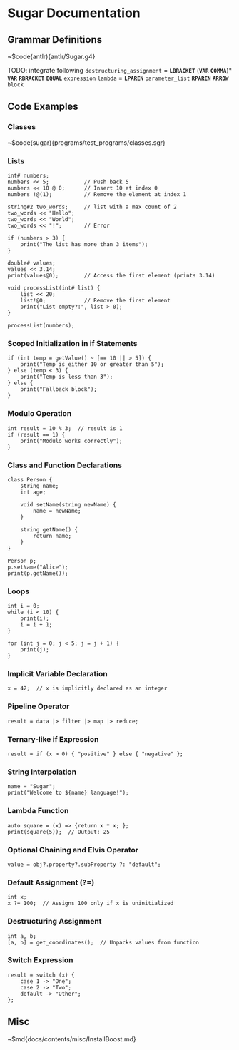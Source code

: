 # Sugar Documentation

## Grammar Definitions

~$code(antlr){antlr/Sugar.g4}

TODO: integrate following
`destructuring_assignment` = **`LBRACKET`** (**`VAR`** **`COMMA`**)\* **`VAR`** **`RBRACKET`** **`EQUAL`** `expression`
`lambda` = **`LPAREN`** `parameter_list` **`RPAREN`** **`ARROW`** `block`

## Code Examples

### Classes

~$code(sugar){programs/test_programs/classes.sgr}

### Lists

```sugar
int# numbers;
numbers << 5;           // Push back 5
numbers << 10 @ 0;      // Insert 10 at index 0
numbers !@(1);          // Remove the element at index 1

string#2 two_words;     // list with a max count of 2
two_words << "Hello";
two_words << "World";
two_words << "!";       // Error

if (numbers > 3) {
    print("The list has more than 3 items");
}

double# values;
values << 3.14;
print(values@0);        // Access the first element (prints 3.14)

void processList(int# list) {
    list << 20;
    list!@0;            // Remove the first element
    print("List empty?:", list > 0);
}

processList(numbers);
```

### Scoped Initialization in if Statements

```sugar
if (int temp = getValue() ~ [== 10 || > 5]) {
    print("Temp is either 10 or greater than 5");
} else (temp < 3) {
    print("Temp is less than 3");
} else {
    print("Fallback block");
}
```

### Modulo Operation

```sugar
int result = 10 % 3;  // result is 1
if (result == 1) {
    print("Modulo works correctly");
}
```

### Class and Function Declarations

```sugar
class Person {
    string name;
    int age;

    void setName(string newName) {
        name = newName;
    }

    string getName() {
        return name;
    }
}

Person p;
p.setName("Alice");
print(p.getName());
```

### Loops

```sugar
int i = 0;
while (i < 10) {
    print(i);
    i = i + 1;
}

for (int j = 0; j < 5; j = j + 1) {
    print(j);
}
```

### Implicit Variable Declaration

```sugar
x = 42;  // x is implicitly declared as an integer
```

### Pipeline Operator

```sugar
result = data |> filter |> map |> reduce;
```

### Ternary-like if Expression

```sugar
result = if (x > 0) { "positive" } else { "negative" };
```

### String Interpolation

```sugar
name = "Sugar";
print("Welcome to ${name} language!");
```

### Lambda Function

```sugar
auto square = (x) => {return x * x; };
print(square(5));  // Output: 25
```

### Optional Chaining and Elvis Operator

```sugar
value = obj?.property?.subProperty ?: "default";
```

### Default Assignment (?=)

```sugar
int x;
x ?= 100;  // Assigns 100 only if x is uninitialized
```

### Destructuring Assignment

```sugar
int a, b;
[a, b] = get_coordinates();  // Unpacks values from function
```

### Switch Expression

```sugar
result = switch (x) {
    case 1 -> "One";
    case 2 -> "Two";
    default -> "Other";
};
```

## Misc

~$md{docs/contents/misc/InstallBoost.md}
